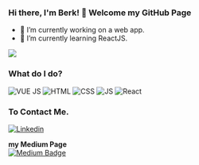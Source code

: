 ### Hi there, I'm Berk! 👋 Welcome my GitHub Page

- 🔭 I’m currently working on a web app. 
- 🌱 I’m currently learning ReactJS.
<img src="https://github-readme-stats.vercel.app/api?username=choppei&&show_icons=true&title_color=40E0D0&icon_color=40E0D0&text_color=ffffff&bg_color=054041">

### What do I do?
  <img alt="VUE JS" src="https://img.shields.io/badge/Vue.js-35495E?style=for-the-badge&logo=vue.js&logoColor=4FC08D" /> <img alt="HTML" src="https://img.shields.io/badge/HTML-E34F26?logo=html5&logoColor=white&style=for-the-badge" /> <img alt="CSS" src="https://img.shields.io/badge/CSS-1572B6?logo=css3&logoColor=white&style=for-the-badge" /> <img alt="JS" src="https://img.shields.io/badge/JavaScript-F7DF1E?logo=javascript&logoColor=black&style=for-the-badge" /> <img alt="React" src="https://img.shields.io/badge/React-61DAFB?logo=react&logoColor=black&style=for-the-badge" /> 

### To Contact Me.
<a href="https://www.linkedin.com/in/berk-k%C3%BC%C3%A7%C3%BCko%C4%9Flu-66973b130//">
  <img
    alt="Linkedin"
    src="https://img.shields.io/badge/linkedin-0077B5?logo=linkedin&logoColor=white&style=for-the-badge"
  />
</a>


<!--
**mnsozcelik/mnsozcelik** is a ✨ _special_ ✨ repository because its `README.md` (this file) appears on your GitHub profile.
<!-- 
- 👯 I’m looking to collaborate on ...
- 🤔 I’m looking for help with ...
- 💬 Ask me about ...
- 📫 How to reach me: ...
- 😄 Pronouns: ...
- ⚡ Fun fact: ...
--> 


**my Medium Page**<br>
[![Medium Badge](https://img.shields.io/badge/-Medium-757575?style=flat-quare&labelColor=757575&logo=Medium&logoColor=white&link=link)](https://medium.com/@berk.kucukogluu)





